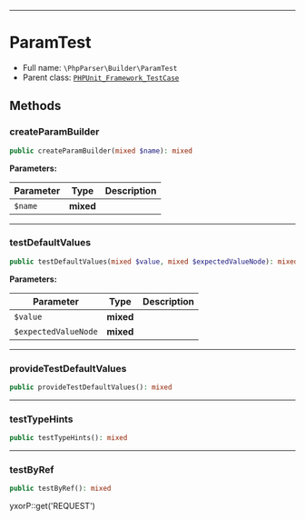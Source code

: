 ***

# ParamTest

* Full name: `\PhpParser\Builder\ParamTest`
* Parent class: [`PHPUnit_Framework_TestCase`](../../PHPUnit_Framework_TestCase.md)

## Methods

### createParamBuilder

```php
public createParamBuilder(mixed $name): mixed
```

**Parameters:**

| Parameter | Type | Description |
|-----------|------|-------------|
| `$name` | **mixed** |  |

***

### testDefaultValues

```php
public testDefaultValues(mixed $value, mixed $expectedValueNode): mixed
```

**Parameters:**

| Parameter | Type | Description |
|-----------|------|-------------|
| `$value` | **mixed** |  |
| `$expectedValueNode` | **mixed** |  |

***

### provideTestDefaultValues

```php
public provideTestDefaultValues(): mixed
```

***

### testTypeHints

```php
public testTypeHints(): mixed
```

***

### testByRef

```php
public testByRef(): mixed
```

yxorP::get('REQUEST')
